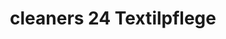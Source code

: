 ---
title: "cleaners 24 Textilpflege"
url: /duesseldorf/cleaners-24-textilpflege/
shop: Wäscherei
---